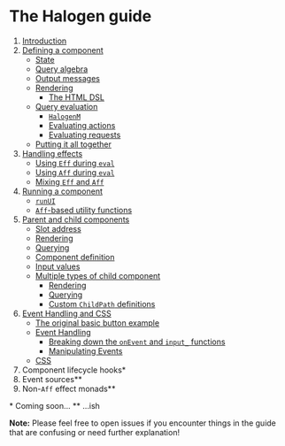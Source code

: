 # The Halogen guide

1. [Introduction](1%20-%20Introduction.md)
2. [Defining a component](2%20-%20Defining%20a%20component.md)
    - [State](2%20-%20Defining%20a%20component.md#state)
    - [Query algebra](2%20-%20Defining%20a%20component.md#query-algebra)
    - [Output messages](2%20-%20Defining%20a%20component.md#output-messages)
    - [Rendering](2%20-%20Defining%20a%20component.md#rendering)
        - [The HTML DSL](2%20-%20Defining%20a%20component.md#the-html-dsl)
    - [Query evaluation](2%20-%20Defining%20a%20component.md#query-evaluation)
        - [`HalogenM`](2%20-%20Defining%20a%20component.md#halogenm)
        - [Evaluating actions](2%20-%20Defining%20a%20component.md#evaluating-actions)
        - [Evaluating requests](2%20-%20Defining%20a%20component.md#evaluating-requests)
    - [Putting it all together](2%20-%20Defining%20a%20component.md#putting-it-all-together)
3. [Handling effects](3%20-%20Handling%20effects.md)
    - [Using `Eff` during `eval`](3%20-%20Handling%20effects.md#using-eff-during-eval)
    - [Using `Aff` during `eval`](3%20-%20Handling%20effects.md#using-aff-during-eval)
    - [Mixing `Eff` and `Aff`](3%20-%20Handling%20effects.md#mixing-eff-and-aff)
4. [Running a component](4%20-%20Running%20a%20component.md)
    - [`runUI`](4%20-%20Running%20a%20component.md#runui)
    - [`Aff`-based utility functions](4%20-%20Running%20a%20component.md#aff-based-utility-functions)
5. [Parent and child components](5%20-%20Parent%20and%20child%20components.md)
    - [Slot address](5%20-%20Parent%20and%20child%20components.md#slot-address)
    - [Rendering](5%20-%20Parent%20and%20child%20components.md#rendering)
    - [Querying](5%20-%20Parent%20and%20child%20components.md#querying)
    - [Component definition](5%20-%20Parent%20and%20child%20components.md#component-definition)
    - [Input values](5%20-%20Parent%20and%20child%20components.md#input-values)
    - [Multiple types of child component](5%20-%20Parent%20and%20child%20components.md#multiple-types-of-child-component)
        - [Rendering](5%20-%20Parent%20and%20child%20components.md#rendering-1)
        - [Querying](5%20-%20Parent%20and%20child%20components.md#querying-1)
        - [Custom `ChildPath` definitions](5%20-%20Parent%20and%20child%20components.md#custom-childpath-definitions)
6. [Event Handling and CSS](6%20-%20Event%20Handling%20and%20CSS.md)
    - [The original basic button example](6%20-%20Event%20Handling%20and%20CSS.md#the-original-basic-button-example)
    - [Event Handling](6%20-%20Event%20Handling%20and%20CSS.md#event-handling)
        - [Breaking down the `onEvent` and `input_` functions](6%20-%20Event%20Handling%20and%20CSS.md#breaking-down-the-onevent-and-input_-functions)
        - [Manipulating Events](6%20-%20Event%20Handling%20and%20CSS.md#manipulating-events)
    - [CSS](6%20-%20Event%20Handling%20and%20CSS.md#css)
7. Component lifecycle hooks*
8. Event sources**
9. Non-`Aff` effect monads**

\* Coming soon...
\** ...ish

**Note:** Please feel free to open issues if you encounter things in the guide that are confusing or need further explanation!
